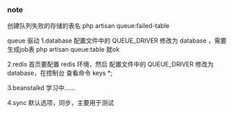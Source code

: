 ### note
创建队列失败的存储的表名
php artisan queue:failed-table

queue 驱动
1.database 配置文件中的 QUEUE_DRIVER 修改为 database ，需要生成job表  php artisan queue:table 就ok

2.redis  首页要配置 redis 环境，然后 配置文件中的 QUEUE_DRIVER 修改为 database，在控制台 查看命令 keys *;

3.beanstalkd  学习中......

4.sync 默认选项，同步，主要用于测试




